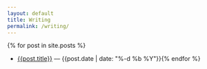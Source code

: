```yaml
---
layout: default
title: Writing
permalink: /writing/
---
```

{% for post in site.posts %}
- [{{post.title}}]({{site.url}}{{post.url}}) –– {{post.date | date: "%-d %b %Y"}}{% endfor %}
